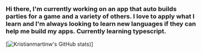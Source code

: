 ### Hi there, I'm currently working on an app that auto builds parties for a game and a variety of others. I love to apply what I learn and I'm always looking to learn new languages if they can help me build my apps. Currently learning typescript.

[![Kristianmartinw's GitHub stats](https://github-readme-stats.vercel.app/api?username=Kristianmartinw&show_icons=true&theme=dracula))]

<!--
**Kristianmartinw/Kristianmartinw** is a ✨ _special_ ✨ repository because its `README.md` (this file) appears on your GitHub profile.

Here are some ideas to get you started:

- 🔭 I’m currently working on ...
- 🌱 I’m currently learning ...
- 👯 I’m looking to collaborate on ...
- 🤔 I’m looking for help with ...
- 💬 Ask me about ...
- 📫 How to reach me: ...
- 😄 Pronouns: ...
- ⚡ Fun fact: ...
-->
